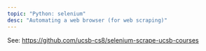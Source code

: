 ```yaml
---
topic: "Python: selenium"
desc: "Automating a web browser (for web scraping)"
---
```


See: <https://github.com/ucsb-cs8/selenium-scrape-ucsb-courses>

